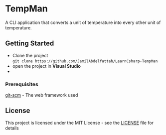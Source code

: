 # TempMan

A CLI application that converts a unit of temperature into every other unit of temperature.

## Getting Started

* Clone the project <br/>
```git clone https://github.com/JamilAbdelfattah/LearnCsharp-TempMan```
* open the project in **Visual Studio**
*  

### Prerequisites

[git-scm](https://git-scm.com/) - The web framework used


## License

This project is licensed under the MIT License - see the [LICENSE](https://github.com/JamilAbdelfattah/LearnCsharp-TempMan/blob/master/LICENSE) file for details
